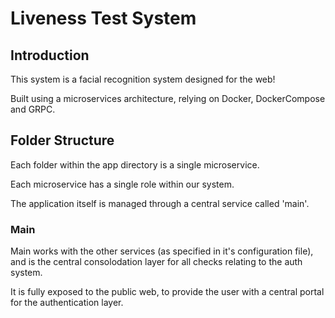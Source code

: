 # Liveness Test System
## Introduction
This system is a facial recognition system designed for the web!

Built using a microservices architecture, relying on Docker, DockerCompose and GRPC.

## Folder Structure
Each folder within the app directory is a single microservice.

Each microservice has a single role within our system.

The application itself is managed through a central service called 'main'.

### Main
Main works with the other services (as specified in it's configuration file),
and is the central consolodation layer for all checks relating to the auth system.

It is fully exposed to the public web, to provide the user with a central portal
for the authentication layer.


